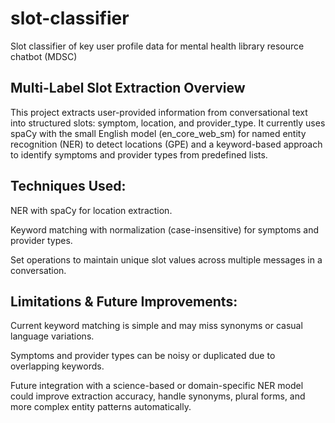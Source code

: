 # slot-classifier
Slot classifier of key user profile data for mental health library resource chatbot (MDSC)

## Multi-Label Slot Extraction Overview

This project extracts user-provided information from conversational text into structured slots: symptom, location, and provider_type. It currently uses spaCy with the small English model (en_core_web_sm) for named entity recognition (NER) to detect locations (GPE) and a keyword-based approach to identify symptoms and provider types from predefined lists.

## Techniques Used:

NER with spaCy for location extraction.

Keyword matching with normalization (case-insensitive) for symptoms and provider types.

Set operations to maintain unique slot values across multiple messages in a conversation.

## Limitations & Future Improvements:

Current keyword matching is simple and may miss synonyms or casual language variations.

Symptoms and provider types can be noisy or duplicated due to overlapping keywords.

Future integration with a science-based or domain-specific NER model could improve extraction accuracy, handle synonyms, plural forms, and more complex entity patterns automatically.


